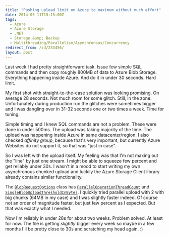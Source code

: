 ```yaml
---
title: "Pushing upload limit on Azure to maximum without much effort"
date: 2014-05-11T15:15:00Z
tags:
  - Azure
  - Azure Storage
  - .NET
  - Storage &amp; Backup
  - Multithreading/Parallelism/Asynchronous/Concurrency
redirect_from: /id/233456/
layout: post
---
```

Last week I had pretty straightforward task. Issue few simple SQL commands and then copy roughly 800MB of data to Azure Blob Storage. Everything happening inside Azure. And do it in under 30 seconds. Hard limit.

My first shot with straight-to-the-case solution was looking promising. On average 28 seconds. Not much room for some glitch. Still, in the zone. Unfortunately during production run the glitches were sometimes bigger and I was dangling over in 31-32 seconds one or two times a week. Time for tuning.

<!-- excerpt -->

Simple timing and I knew SQL commands are not a problem. These were done in under 500ms. The upload was taking majority of the time. The upload was happening inside Azure in same datacenter/region. I also checked _affinity group_, because that's very important, but currently Azure Websites do not support it, so that was "just in case". 

So I was left with the upload itself. My feeling was that I'm not maxing out the "line" by just one stream. I might be able to squeeze few percent and get reliably under 30s. I wasn't in a mood to start writing my own asynchronous chunked upload and luckily the Azure Storage Client library already contains similar functionality. 

The [`BlobRequestOptions`][1] class has [`ParallelOperationThreadCount`][2] and [`SingleBlobUploadThresholdInBytes`][3]. I quickly tried parallel upload with 2 with big chunks (64MB in my case) and I was slightly faster indeed. Of course not an order of magnitude faster, but just few percent as I expected. But that was exactly what I needed.

Now I'm reliably in under 28s for about two weeks. Problem solved. At least for now. The file is getting _slightly_ bigger every week so maybe in a few months I'll be pretty close to 30s and scratching my head again. :)

[1]: http://msdn.microsoft.com/en-us/library/microsoft.windowsazure.storage.blob.blobrequestoptions(v=azure.10).aspx
[2]: http://msdn.microsoft.com/en-us/library/microsoft.windowsazure.storage.blob.blobrequestoptions.paralleloperationthreadcount(v=azure.10).aspx
[3]: http://msdn.microsoft.com/en-us/library/microsoft.windowsazure.storage.blob.blobrequestoptions.singleblobuploadthresholdinbytes(v=azure.10).aspx